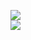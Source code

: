 [![](https://img.shields.io/badge/Made%20With-Github%20Spray-lightgrey.svg?style=for-the-badge&logo=github)](https://github.com/Annihil/github-spray#10280)  
[![](https://i.imgur.com/2DrTn0Z.gif)](https://github.com/Annihil/github-spray)